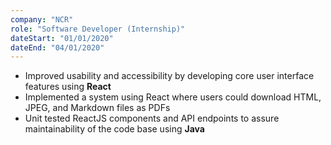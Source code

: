```yaml
---
company: "NCR"
role: "Software Developer (Internship)"
dateStart: "01/01/2020"
dateEnd: "04/01/2020"
---
```


- Improved usability and accessibility by developing core user interface features using **React**
- Implemented a system using React where users could download HTML, JPEG, and Markdown files as PDFs
- Unit tested ReactJS components and API endpoints to assure maintainability of the code base using **Java**
